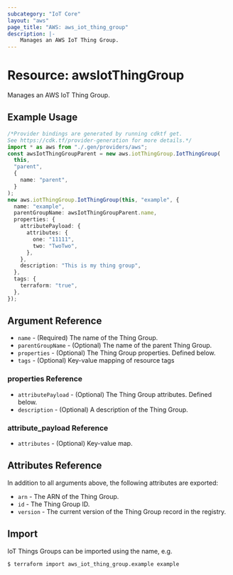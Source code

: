 ```yaml
---
subcategory: "IoT Core"
layout: "aws"
page_title: "AWS: aws_iot_thing_group"
description: |-
    Manages an AWS IoT Thing Group.
---
```


# Resource: awsIotThingGroup

Manages an AWS IoT Thing Group.

## Example Usage

```typescript
/*Provider bindings are generated by running cdktf get.
See https://cdk.tf/provider-generation for more details.*/
import * as aws from "./.gen/providers/aws";
const awsIotThingGroupParent = new aws.iotThingGroup.IotThingGroup(
  this,
  "parent",
  {
    name: "parent",
  }
);
new aws.iotThingGroup.IotThingGroup(this, "example", {
  name: "example",
  parentGroupName: awsIotThingGroupParent.name,
  properties: {
    attributePayload: {
      attributes: {
        one: "11111",
        two: "TwoTwo",
      },
    },
    description: "This is my thing group",
  },
  tags: {
    terraform: "true",
  },
});

```

## Argument Reference

* `name` - (Required) The name of the Thing Group.
* `parentGroupName` - (Optional) The name of the parent Thing Group.
* `properties` - (Optional) The Thing Group properties. Defined below.
* `tags` - (Optional) Key-value mapping of resource tags

### properties Reference

* `attributePayload` - (Optional) The Thing Group attributes. Defined below.
* `description` - (Optional) A description of the Thing Group.

### attribute\_payload Reference

* `attributes` - (Optional) Key-value map.

## Attributes Reference

In addition to all arguments above, the following attributes are exported:

* `arn` - The ARN of the Thing Group.
* `id` - The Thing Group ID.
* `version` - The current version of the Thing Group record in the registry.

## Import

IoT Things Groups can be imported using the name, e.g.

```console
$ terraform import aws_iot_thing_group.example example
```
